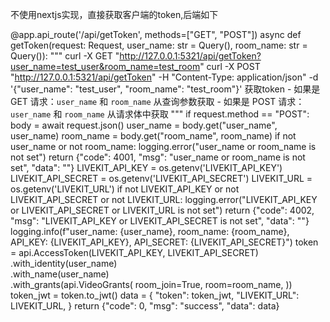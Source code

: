 不使用nextjs实现，直接获取客户端的token,后端如下

@app.api_route('/api/getToken', methods=["GET", "POST"])
async def getToken(request: Request, user_name: str = Query(), room_name: str = Query()):
    """
    curl -X GET "http://127.0.0.1:5321/api/getToken?user_name=test_user&room_name=test_room"
    curl -X POST "http://127.0.0.1:5321/api/getToken" -H "Content-Type: application/json" -d '{"user_name": "test_user", "room_name": "test_room"}'
    获取token
    - 如果是 GET 请求：`user_name` 和 `room_name` 从查询参数获取
    - 如果是 POST 请求：`user_name` 和 `room_name` 从请求体中获取
    """
    if request.method == "POST":
        body = await request.json()
        user_name = body.get("user_name", user_name)
        room_name = body.get("room_name", room_name)
    if not user_name or not room_name:
        logging.error("user_name or room_name is not set")
        return {"code": 4001, "msg": "user_name or room_name is not set", "data": ""}
    LIVEKIT_API_KEY = os.getenv('LIVEKIT_API_KEY')
    LIVEKIT_API_SECRET = os.getenv('LIVEKIT_API_SECRET')
    LIVEKIT_URL = os.getenv('LIVEKIT_URL')
    if not LIVEKIT_API_KEY or not LIVEKIT_API_SECRET or not LIVEKIT_URL:
        logging.error("LIVEKIT_API_KEY or LIVEKIT_API_SECRET or LIVEKIT_URL is not set")
        return {"code": 4002, "msg": "LIVEKIT_API_KEY or LIVEKIT_API_SECRET is not set", "data": ""}
    logging.info(f"user_name: {user_name}, room_name: {room_name}, API_KEY: {LIVEKIT_API_KEY}, API_SECRET: {LIVEKIT_API_SECRET}")
    token = api.AccessToken(LIVEKIT_API_KEY, LIVEKIT_API_SECRET) \
        .with_identity(user_name) \
        .with_name(user_name) \
        .with_grants(api.VideoGrants(
            room_join=True,
            room=room_name,
        ))
    token_jwt = token.to_jwt()
    data = {
        "token": token_jwt,
        "LIVEKIT_URL": LIVEKIT_URL,
    }
    return {"code": 0, "msg": "success", "data": data}
